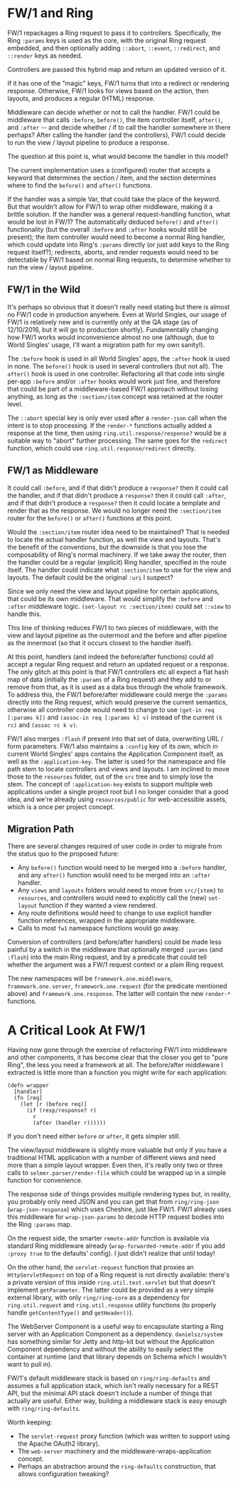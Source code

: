 # FW/1 and Ring

FW/1 repackages a Ring request to pass it to controllers. Specifically, the Ring `:params` keys is used as the core, with the original Ring request embedded, and then optionally adding `::abort`, `::event`, `::redirect`, and `::render` keys as needed.

Controllers are passed this hybrid map and return an updated version of it.

If it has one of the "magic" keys, FW/1 turns that into a redirect or rendering response. Otherwise, FW/1 looks for views based on the action, then layouts, and produces a regular (HTML) response.

Middleware can decide whether or not to call the handler. FW/1 could be middleware that calls `:before`, `before()`, the item controller itself, `after()`, and `:after` -- and decide whether / if to call the handler somewhere in there perhaps? After calling the handler (and the controllers), FW/1 could decide to run the view / layout pipeline to produce a response.

The question at this point is, what would become the handler in this model?

The current implementation uses a (configured) router that accepts a keyword that determines the section / item, and the section determines where to find the `before()` and `after()` functions.

If the handler was a simple Var, that could take the place of the keyword. But that wouldn't allow for FW/1 to wrap other middleware, making it a brittle solution. If the handler was a general request-handling function, what would be lost in FW/1? The automatically deduced `before()` and `after()` functionality (but the overall `:before` and `:after` hooks would still be present); the item controller would need to become a normal Ring handler, which could update into Ring's `:params` directly (or just add keys to the Ring request itself?); redirects, aborts, and render requests would need to be detectable by FW/1 based on normal Ring requests, to determine whether to run the view / layout pipeline.

## FW/1 in the Wild

It's perhaps so obvious that it doesn't really need stating but there is almost no FW/1 code in production anywhere. Even at World Singles, our usage of FW/1 is relatively new and is currently only at the QA stage (as of 12/10/2016, but it will go to production shortly). Fundamentally changing how FW/1 works would inconvenience almost no one (although, due to World Singles' usage, I'll want a migration path for my own sanity!).

The `:before` hook is used in all World Singles' apps, the `:after` hook is used in none. The `before()` hook is used in several controllers (but not all). The `after()` hook is used in one controller. Refactoring all that code into single per-app `:before` and/or `:after` hooks would work just fine, and therefore that could be part of a middleware-based FW/1 approach without losing anything, as long as the `:section/item` concept was retained at the router level.

The `::abort` special key is only ever used after a `render-json` call when the intent is to stop processing. If the `render-*` functions actually added a response at the time, then using `ring.util.response/response?` would be a suitable way to "abort" further processing. The same goes for the `redirect` function, which could use `ring.util.response/redirect` directly.

## FW/1 as Middleware

It could call `:before`, and if that didn't produce a `response?` then it could call the handler, and if that didn't produce a `response?` then it could call `:after`, and if that didn't produce a `response?` then it could locate a template and render that as the response. We would no longer need the `:section/item` router for the `before()` or `after()` functions at this point.

Would the `:section/item` router idea need to be maintained? That is needed to locate the actual handler function, as well the view and layouts. That's the benefit of the conventions, but the downside is that you lose the composability of Ring's normal machinery. If we take away the router, then the handler could be a regular (explicit) Ring handler, specified in the route itself. The handler could indicate what `:section/item` to use for the view and layouts. The default could be the original `:uri` I suspect?

Since we only need the view and layout pipeline for certain applications, that could be its own middleware. That would simplify the `:before` and `:after` middleware logic. `(set-layout rc :section/item)` could set `::view` to handle this.

This line of thinking reduces FW/1 to two pieces of middleware, with the view and layout pipeline as the outermost and the before and after pipeline as the innermost (so that it occurs closest to the handler itself).

At this point, handlers (and indeed the before/after functions) could all accept a regular Ring request and return an updated request or a response. The only glitch at this point is that FW/1 controllers etc all expect a flat hash map of data (initially the `:params` of a Ring request) and they add to or remove from that, as it is used as a data bus through the whole framework. To address this, the FW/1 before/after middleware could merge the `:params` directly into the Ring request, which would preserve the current semantics, otherwise all controller code would need to change to use `(get-in req [:params k])` and `(assoc-in req [:params k] v)` instead of the current `(k rc)` and `(assoc rc k v)`.

FW/1 also merges `:flash` if present into that set of data, overwriting URL / form parameters. FW/1 also maintains a `:config` key of its own, which in current World Singles' apps contains the Application Component itself, as well as the `:application-key`. The latter is used for the namespace and file path stem to locate controllers and views and layouts. I am inclined to move those to the `resources` folder, out of the `src` tree and to simply lose the stem. The concept of `:application-key` exists to support multiple web applications under a single project root but I no longer consider that a good idea, and we're already using `resources/public` for web-accessible assets, which is a once per project concept.

## Migration Path

There are several changes required of user code in order to migrate from the status quo to the proposed future:
* Any `before()` function would need to be merged into a `:before` handler, and any `after()` function would need to be merged into an `:after` handler.
* Any `views` and `layouts` folders would need to move from `src/{stem}` to `resources`, and controllers would need to explicitly call the (new) `set-layout` function if they wanted a view rendered.
* Any route definitions would need to change to use explicit handler function references, wrapped in the appropriate middleware.
* Calls to most `fw1` namespace functions would go away.

Conversion of controllers (and before/after handlers) could be made less painful by a switch in the middleware that optionally merged `:params` (and `:flash`) into the main Ring request, and by a predicate that could tell whether the argument was a FW/1 request context or a plain Ring request.

The new namespaces will be `framework.one.middleware`, `framework.one.server`, `framework.one.request` (for the predicate mentioned above) and `framework.one.response`. The latter will contain the new `render-*` functions.

# A Critical Look At FW/1

Having now gone through the exercise of refactoring FW/1 into middleware and other components, it has become clear that the closer you get to "pure Ring", the less you need a framework at all. The before/after middleware I extracted is little more than a function you might write for each application:
```
(defn wrapper
  [handler]
  (fn [req]
    (let [r (before req)]
      (if (resp/response? r)
        r
        (after (handler r))))))
```
If you don't need either `before` or `after`, it gets simpler still.

The view/layout middleware is slightly more valuable but only if you have a traditional HTML application with a number of different views and need more than a simple layout wrapper. Even then, it's really only two or three calls to `selmer.parser/render-file` which could be wrapped up in a simple function for convenience.

The response side of things provides multiple rendering types but, in reality, you probably only need JSON and you can get that from `ring/ring-json` (`wrap-json-response`) which uses Cheshire, just like FW/1. FW/1 already uses this middleware for `wrap-json-params` to decode HTTP request bodies into the Ring `:params` map.

On the request side, the smarter `remote-addr` function is available via standard Ring middleware already (`wrap-forwarded-remote-addr` if you add `:proxy true` to the defaults' config). I just didn't realize that until today!

On the other hand, the `servlet-request` function that proxies an `HttpServletRequest` on top of a Ring request is not directly available: there's a private version of this inside `ring.util.test.servlet` but that doesn't implement `getParameter`. The latter could be provided as a very simple external library, with only `ring/ring-core` as a dependency for `ring.util.request` and `ring.util.response` utility functions (to properly handle `getContentType()` and `getHeader()`).

The WebServer Component is a useful way to encapsulate starting a Ring server with an Application Component as a dependency. `danielsz/system` has something similar for Jetty and http-kit but without the Application Component dependency and without the ability to easily select the container at runtime (and that library depends on Schema which I wouldn't want to pull in).

FW/1's default middleware stack is based on `ring/ring-defaults` and assumes a full application stack, which isn't really necessary for a REST API, but the minimal API stack doesn't include a number of things that actually are useful. Either way, building a middleware stack is easy enough with `ring/ring-defaults`.

Worth keeping:
* The `servlet-request` proxy function (which was written to support using the Apache OAuth2 library).
* The `web-server` machinery and the middleware-wraps-application concept.
* Perhaps an abstraction around the `ring-defaults` construction, that allows configuration tweaking?
